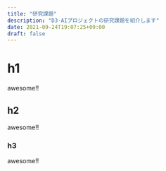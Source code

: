 ```yaml
---
title: "研究課題"
description: "D3-AIプロジェクトの研究課題を紹介します"
date: 2021-09-24T19:07:25+09:00
draft: false
---
```


# h1

awesome!!

## h2

awesome!!

### h3

awesome!!


